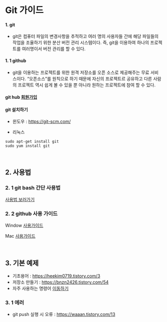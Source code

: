 # Git 가이드

#### 1. git
* git은 컴퓨터 파일의 변경사항을 추적하고 여러 명의 사용자들 간에 해당 파일들의 작업을 조율하기 위한 분산 버전 관리 시스템이다. 즉, git을 이용하여 하나의 프로젝트를 여러명이서 버전 관리를 할 수 있다.

#### 1. 1 github
* git을 이용하는 프로젝트를 위한 원격 저장소를 오픈 소스로 제공해주는 무료 서비스이다. “오픈소스”를 원칙으로 하기 때문에 자신의 프로젝트르 공유하고 다른 사람의 프로젝트 역시 쉽게 볼 수 있을 뿐 아니라 원하는 프로젝트에 참여 할 수 있다.


#### git hub [회원가입](https://github.com/, "Github")

#### git 설치하기
* 윈도우 : https://git-scm.com/

* 리눅스
```
sudo apt-get install git
sudo yum install git
```
</br>

## 2. 사용법

### 2. 1 git bash 간단 사용법
[사용법 보러가기](https://midas123.tistory.com/224)

### 2. 2 github 사용 가이드
Window [사용가이드](https://hyoje420.tistory.com/37)

Mac [사용가이드](https://zeddios.tistory.com/4)



</br>

## 3. 기본 예제
* 기초용어 : https://heekim0719.tistory.com/3
* 저장소 만들기 : https://bnzn2426.tistory.com/54
* 자주 사용하는 명령어 [이동하기](https://medium.com/@pks2974/%EC%9E%90%EC%A3%BC-%EC%82%AC%EC%9A%A9%ED%95%98%EB%8A%94-%EA%B8%B0%EC%B4%88-git-%EB%AA%85%EB%A0%B9%EC%96%B4-%EC%A0%95%EB%A6%AC%ED%95%98%EA%B8%B0-533b3689db81)

### 3. 1 에러
* git push 실행 시 오류 : https://waaan.tistory.com/13
